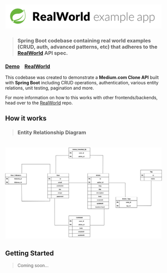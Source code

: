 # ![RealWorld Example App](logo.png)

> ### Spring Boot codebase containing real world examples (CRUD, auth, advanced patterns, etc) that adheres to the [RealWorld](https://realworld-docs.netlify.app/docs/specs/backend-specs/endpoints) API spec.


### [Demo](https://medium-clone.azurewebsites.net/swagger-ui/index.html)&nbsp;&nbsp;&nbsp;&nbsp;[RealWorld](https://github.com/gothinkster/realworld)


This codebase was created to demonstrate a **Medium.com Clone API** built with **Spring Boot** including CRUD operations, authentication, various entity relations, unit testing, pagination and more.

For more information on how to this works with other frontends/backends, head over to the [RealWorld](https://github.com/gothinkster/realworld) repo.

## How it works

>  ### **Entity Relationship Diagram**

# ![RealWorld Example App](diagram.png)

## Getting Started

>  Coming soon...
